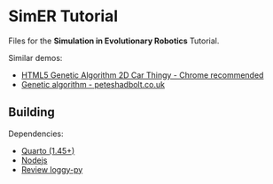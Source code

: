 # SimER Tutorial

Files for the **Simulation in Evolutionary Robotics** Tutorial.

Similar demos:

- [HTML5 Genetic Algorithm 2D Car Thingy - Chrome recommended](https://rednuht.org/genetic_cars_2/)
- [Genetic algorithm - peteshadbolt.co.uk](https://peteshadbolt.co.uk/posts/ga/)

## Building

Dependencies:

- [Quarto (1.45+)](https://quarto.org/)
- [Nodejs](https://nodejs.org/en)
- [Review loggy-py](https://github.com/review/logger-py)
